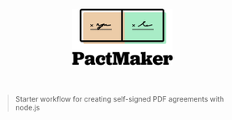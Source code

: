 <h1 align="center">
  <br>
  <img width="200" src="media/logo.svg" alt="PactMaker">
  <br>
  <br>
</h1>

>Starter workflow for creating self-signed PDF agreements with node.js
